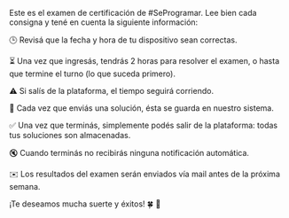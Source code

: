 Este es el examen de certificación de #SeProgramar. Lee bien cada consigna y tené en cuenta la siguiente información:

:clock3: Revisá que la fecha y hora de tu dispositivo sean correctas.

:hourglass_flowing_sand: Una vez que ingresás, tendrás 2 horas para resolver el examen, o hasta que termine el turno (lo que suceda primero).

:warning: Si salís de la plataforma, el tiempo seguirá corriendo.

:floppy_disk: Cada vez que enviás una solución, ésta se guarda en nuestro sistema.

:white_check_mark: Una vez que terminás, simplemente podés salir de la plataforma: todas tus soluciones son almacenadas.

:mute: Cuando terminás no recibirás ninguna notificación automática.

:envelope: Los resultados del examen serán enviados vía mail antes de la próxima semana.

¡Te deseamos mucha suerte y éxitos! :four_leaf_clover: :muscle: